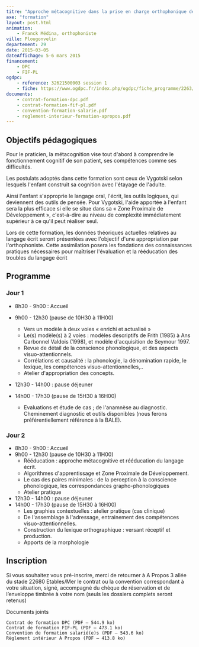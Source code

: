 ```yaml
---
titre: "Approche métacognitive dans la prise en charge orthophonique des pathologies du langage écrit"
axe: "formation"
layout: post.html
animation: 
    - Franck Médina, orthophoniste
ville: Plougonvelin
departement: 29
date: 2015-03-05
dateAffichage: 5-6 mars 2015
financement:
    - DPC
    - FIF-PL
ogdpc:
    - reference: 32621500003 session 1
    - fiche: https://www.ogdpc.fr/index.php/ogdpc/fiche_programme/2263/48825
documents:
    - contrat-formation-dpc.pdf
    - contrat-formation-fif-pl.pdf
    - convention-formation-salarie.pdf    
    - reglement-interieur-formation-apropos.pdf
---
```

<!--A Plougonvelin (près de Brest), 5 et 6 mars 2015-->
<!--Formation accessible DPC et FIF-PL-->

## Objectifs pédagogiques

Pour le praticien, la métacognition vise tout d'abord à comprendre le fonctionnement cognitif de son patient, ses compétences comme ses 
difficultés.

Les postulats adoptés dans cette formation sont ceux de Vygotski selon lesquels l'enfant construit sa cognition avec l'étayage de l'adulte. 

Ainsi l'enfant s'approprie le langage oral, l'écrit, les outils logiques, qui deviennent des outils de pensée. Pour Vygotski, l'aide apportée à 
l'enfant sera la plus efficace si elle se situe dans sa « Zone Proximale de Développement », c'est-à-dire au niveau de complexité immédiatement supérieur à ce qu'il peut réaliser seul.

Lors de cette formation, les données théoriques actuelles relatives au langage écrit seront présentées avec l'objectif d'une appropriation 
par l'orthophoniste. Cette assimilation posera les fondations des connaissances pratiques nécessaires pour maîtriser l'évaluation et la 
rééducation des troubles du langage écrit

## Programme

### Jour 1

- 8h30 - 9h00 : Accueil
- 9h00 - 12h30 (pause de 10H30 à 11H00)
    - Vers un modèle à deux voies « enrichi et actualisé »
    - Le(s) modèle(s) à 2 voies : modèles descriptifs de Frith (1985) à Ans Carbonnel Valdois (1998), et modèle d'acquisition de Seymour 1997.
    - Revue de détail de la conscience phonologique, et des aspects visuo-attentionnels.
    - Corrélations et causalité : la phonologie, la dénomination rapide, le lexique, les compétences visuo-attentionnelles,..
    - Atelier d'appropriation des concepts.

- 12h30 - 14h00 : pause déjeuner
- 14h00 - 17h30 (pause de 15H30 à 16H00)
    - Evaluations et étude de cas ; de l'anamnèse au diagnostic. Cheminement diagnostic et outils disponibles (nous ferons préférentiellement référence à la BALE).

### Jour 2

- 8h30 - 9h00 : Accueil
- 9h00 - 12h30 (pause de 10H30 à 11H00)
    - Rééducation : approche métacognitive et rééducation du langage écrit. 
    - Algorithmes d'apprentissage et Zone Proximale de Développement.  
    - Le cas des paires minimales : de la perception à la conscience phonologique, les correspondances grapho-phonologiques
    - Atelier pratique
- 12h30 - 14h00 : pause déjeuner
- 14h00 - 17h30 (pause de 15H30 à 16H00)
    - Les graphies contextuelles : atelier pratique (cas clinique)
    - De l'assemblage à l'adressage, entrainement des compétences visuo-attentionnelles.
    - Construction du lexique orthographique : versant réceptif et production.
    - Apports de la morphologie

## Inscription
<!--
Inscription sur le site [ogdpc](http://www.ogdpc.fr/)

[fiche ogdpc](https://www.ogdpc.fr/index.php/ogdpc/fiche_programme/2263/48825)

N° de référence du programme : 32621500003 session 1
-->
Si vous souhaitez vous pré-inscrire, merci de retourner à A Propos 3 allée du stade 22680 Etables/Mer le contrat ou la convention correspondant à votre situation, signé, accompagné du chèque de réservation et de l’enveloppe timbrée à votre nom (seuls les dossiers complets seront retenus)

Documents joints
    
    Contrat de formation DPC (PDF – 544.9 ko)
    Contrat de formation FIF-PL (PDF – 473.1 ko)
    Convention de formation salarié(e)s (PDF – 543.6 ko)
    Règlement intérieur A Propos (PDF – 413.8 ko)